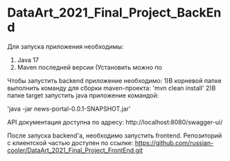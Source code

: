 ﻿# DataArt_2021_Final_Project_BackEnd
Для запуска приложения необходимы: 
1) Java 17
2) Maven последней версии (Установить можно по
 
Чтобы запустить backend приложение необходимо:
1)В корневой папке выполнить команду для сборки maven-проекта:
'mvn clean install'
2)В папке target запустить java приложение командой:

'java -jar news-portal-0.0.1-SNAPSHOT.jar'
  
 API документация доступна по адресу:
 http://localhost:8080/swagger-ui/
 
После запуска backend'а, необходимо запустить frontend.
Репозиторий с клиентской частью доступен по ссылке:
https://github.com/russian-cooler/DataArt_2021_Final_Project_FrontEnd.git
